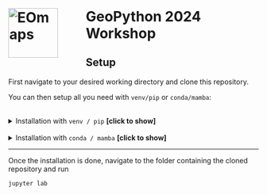 <h1 style="display: inline"> 
<img alt=EOmaps src=https://raw.githubusercontent.com/raphaelquast/EOmaps/dev/docs/_static/logo.png align="left" width=100px style="margin:0 2em 0 0;">
<b>GeoPython 2024</b>  Workshop 
</h1>
<br>

## Setup

First navigate to your desired working directory and clone this repository. 

You can then setup all you need with `venv/pip` or `conda/mamba`:

<br>

<details><summary>Installation with <code>venv / pip</code> <b>[click to show]</b> </summary>

> No working `python` on your system?  >>> Install [python](https://www.python.org/downloads/)!

1. Create a new virtual environment:  
    `python -m venv "venv_folder_path"`
2. Activate the environment:  
    `venv_folder_path\Scripts\activate`
3. Install required packages:  
   `pip install eomaps[all] jupyterlab`
5. Navigate to your working directory and start Jupyter Lab:  
   `jupster lab`
</details>

<br>

<details><summary>Installation with <code>conda / mamba</code> <b>[click to show]</b> </summary>

> No working `python + conda/mamba` on your system?  >>> Install [miniforge](https://github.com/conda-forge/miniforge)!

1. Ceate a new virtual environment:  
    `mamba create -n "name_of_environment"`
2. Activate the environment:  
    `mamba activate "name_of_environment"`
3. Install required packages:  
   `mamba install -c conda-forge eomaps jupyterlab`
4. Navigate to your working directory and start Jupyter Lab:  
`jupster lab`

</details>


--- 

Once the installation is done, navigate to the folder containing the cloned repository and run 
```
jupyter lab
```
